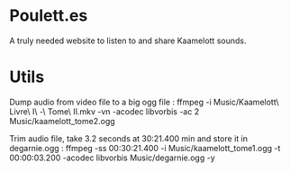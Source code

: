 # Poulett.es
A truly needed website to listen to and share Kaamelott sounds.

# Utils

Dump audio from video file to a big ogg file :
    ffmpeg -i Music/Kaamelott\ Livre\ I\ -\ Tome\ II.mkv -vn -acodec libvorbis -ac 2 Music/kaamelott_tome2.ogg

Trim audio file, take 3.2 seconds at 30:21.400 min and store it in degarnie.ogg :
    ffmpeg -ss 00:30:21.400 -i Music/kaamelott_tome1.ogg -t 00:00:03.200 -acodec libvorbis Music/degarnie.ogg -y
